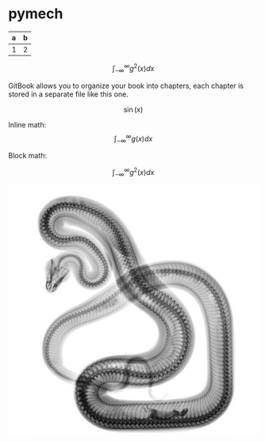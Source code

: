 # pymech

| a | b |
| :--- | :--- |
| 1 | 2 |

$$\int_{-\infty}^\infty g^2(x) dx$$

GitBook allows you to organize your book into chapters, each chapter is stored in a separate file like this one.

$$\sin(x)$$

Inline math: $$\int_{-\infty}^\infty g(x) dx$$

Block math:


$$
\int_{-\infty}^\infty g^2(x) dx
$$


![](/assets/CF2PK4hWMAE4Jsv.png)

